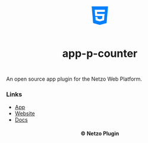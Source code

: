 <div align="center">
  <a href="https://netzo.io" target="_blank" >
    <img height="50" src="https://raw.githubusercontent.com/netzoio/netzo/main/plugins/apps/app-p-counter/src/assets/icon.png" style="margin: 12px 0px" />
  </a>

  <h1 style="padding: 6px 0px 24px 0px">app-p-counter</h1>
</div>

An open source app plugin for the Netzo Web Platform.

### Links

- [App](https://app.netzo.io)
- [Website](https://netzo.io)
- [Docs](https://docs.netzo.io)

<div align="center">
  <h4>© Netzo Plugin</h4>
</div>
